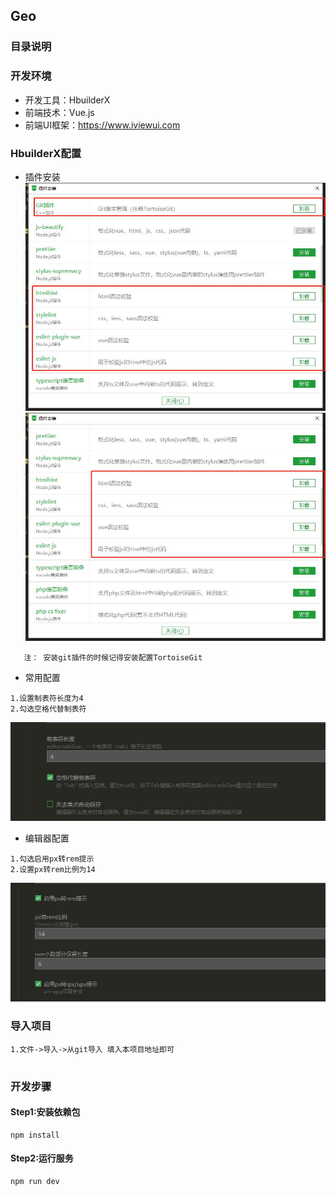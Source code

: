 ## Geo

### 目录说明

### 开发环境
- 开发工具：HbuilderX
- 前端技术：Vue.js
- 前端UI框架：https://www.iviewui.com


### HbuilderX配置
- 插件安装
 ![](readmefiles/2.jpg)
 ![](readmefiles/3.jpg)
 
 ```
    注： 安装git插件的时候记得安装配置TortoiseGit
 ```
 
 
- 常用配置
```
1.设置制表符长度为4
2.勾选空格代替制表符
```
![](readmefiles/4.jpg)

- 编辑器配置
```
1.勾选启用px转rem提示
2.设置px转rem比例为14
```
![](readmefiles/5.jpg)

### 导入项目
```
1.文件->导入->从git导入 填入本项目地址即可


```

### 开发步骤

#### Step1:安装依赖包
```
npm install
```

#### Step2:运行服务
```
npm run dev
```